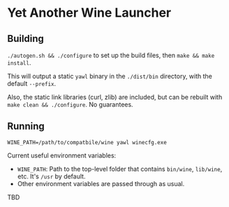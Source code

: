 # Yet Another Wine Launcher

## Building

`./autogen.sh && ./configure` to set up the build files, then `make && make install`.

This will output a static `yawl` binary in the `./dist/bin` directory, with the default `--prefix`.

Also, the static link libraries (curl, zlib) are included, but can be rebuilt with `make clean && ./configure`. No guarantees.

## Running

`WINE_PATH=/path/to/compatbile/wine yawl winecfg.exe`

Current useful environment variables:
- `WINE_PATH`: Path to the top-level folder that contains `bin/wine`, `lib/wine`, etc. It's `/usr` by default.
- Other environment variables are passed through as usual.

TBD
